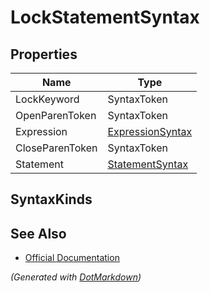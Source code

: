 # LockStatementSyntax

## Properties

| Name            | Type                                    |
| --------------- | --------------------------------------- |
| LockKeyword     | SyntaxToken                             |
| OpenParenToken  | SyntaxToken                             |
| Expression      | [ExpressionSyntax](ExpressionSyntax.md) |
| CloseParenToken | SyntaxToken                             |
| Statement       | [StatementSyntax](StatementSyntax.md)   |

## SyntaxKinds

## See Also

* [Official Documentation](https://docs.microsoft.com/en-us/dotnet/api/microsoft.codeanalysis.csharp.syntax.lockstatementsyntax)


*\(Generated with [DotMarkdown](http://github.com/JosefPihrt/DotMarkdown)\)*